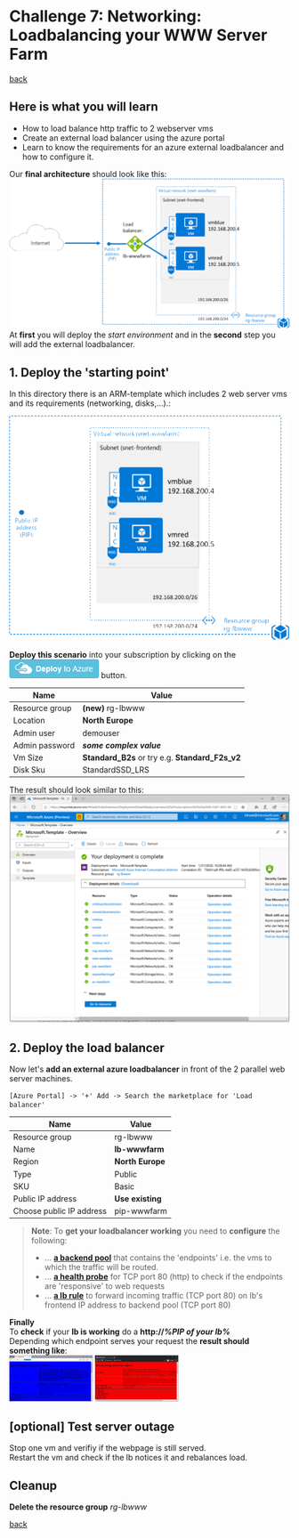 # Challenge 7: Networking: Loadbalancing your WWW Server Farm

[back](../../README.md)

## Here is what you will learn ##

- How to load balance http traffic to 2 webserver vms 
- Create an external load balancer using the azure portal
- Learn to know the requirements for an azure external loadbalancer and how to configure it.

Our **final architecture** should look like this: 
![Final architecture](./finalArchitecture.png)  
At **first** you will deploy the _start environment_ and in the **second** step you will add the external loadbalancer.

## 1. Deploy the 'starting point' ##
In this directory there is an ARM-template which includes 2 web server vms and its requirements (networking, disks,...).:  

!['Starting Point' Architecture](./startingpoint01.png)  

**Deploy this scenario** into your subscription by clicking on the 
<a href="https://portal.azure.com/#create/Microsoft.Template/uri/https%3A%2F%2Fraw.githubusercontent.com%2FCSA-OCP-GER%2Fazure-developer-college%2Fmaster%2Fday1%2Fchallenges%2FChallenge%207%2FChallenge7Start.json"><img src="./deploytoazure.png"/></a>
button.  

| Name | Value |
|---|---|
| Resource group  |  **(new)** rg-lbwww |
| Location  |  **North Europe** |   
| Admin user  |  demouser |   
| Admin password  |  **_some complex value_** |   
| Vm Size  |  **Standard_B2s**  or try e.g. **Standard_F2s_v2**|   
| Disk Sku  |  StandardSSD_LRS |  
  
The result should look similar to this:  
![Deployment result](./startingpoint02.png)  

## 2. Deploy the load balancer ##
Now let's **add an external azure loadbalancer** in front of the 2 parallel web server machines.  
```
[Azure Portal] -> '+' Add -> Search the marketplace for 'Load balancer'
```  

| Name | Value |
|---|---|
| Resource group  |  rg-lbwww |
| Name  | **lb-wwwfarm** |
| Region  |  **North Europe** |   
| Type  |  Public |   
| SKU  |  Basic |   
| Public IP address  |  **Use existing**|   
| Choose public IP address  |  pip-wwwfarm |  
  
> **Note**: To **get your loadbalancer working** you need to **configure** the following:
> - ... [**a backend pool**](./lbconfig01.PNG) that contains the 'endpoints' i.e. the vms to which the traffic will be routed.
> - ... [**a health probe**](./lbconfig02.PNG) for TCP port 80 (http) to check if the endpoints are 'responsive' to web requests
> - ... [**a lb rule**](./lbconfig03.PNG) to forward incoming traffic (TCP port 80) on lb's frontend IP address to backend pool (TCP port 80)  

**Finally**  
To **check** if your **lb is working** do a **http://_%PIP of your lb%_**  
Depending which endpoint serves your request the **result should something like**:  
<a href="lbresult1.png"><img src="./lbresult1.png" width=150px></a>
<a href="lbresult2.png"><img src="./lbresult2.png" width=150px></a>

## [optional] Test server outage ##
Stop one vm and verifiy if the webpage is still served.  
Restart the vm and check if the lb notices it and rebalances load.

## Cleanup ##
**Delete the resource group** _rg-lbwww_

[back](../../README.md)